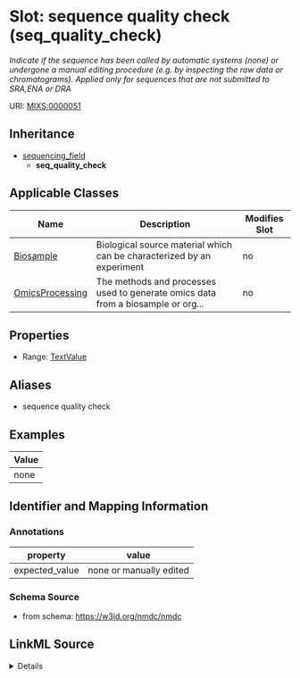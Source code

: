 # Slot: sequence quality check (seq_quality_check)


_Indicate if the sequence has been called by automatic systems (none) or undergone a manual editing procedure (e.g. by inspecting the raw data or chromatograms). Applied only for sequences that are not submitted to SRA,ENA or DRA_



URI: [MIXS:0000051](https://w3id.org/mixs/0000051)




## Inheritance

* [sequencing_field](sequencing_field.md)
    * **seq_quality_check**





## Applicable Classes

| Name | Description | Modifies Slot |
| --- | --- | --- |
[Biosample](Biosample.md) | Biological source material which can be characterized by an experiment |  no  |
[OmicsProcessing](OmicsProcessing.md) | The methods and processes used to generate omics data from a biosample or org... |  no  |







## Properties

* Range: [TextValue](TextValue.md)



## Aliases


* sequence quality check




## Examples

| Value |
| --- |
| none |

## Identifier and Mapping Information





### Annotations

| property | value |
| --- | --- |
| expected_value | none or manually edited |



### Schema Source


* from schema: https://w3id.org/nmdc/nmdc




## LinkML Source

<details>
```yaml
name: seq_quality_check
annotations:
  expected_value:
    tag: expected_value
    value: none or manually edited
description: Indicate if the sequence has been called by automatic systems (none)
  or undergone a manual editing procedure (e.g. by inspecting the raw data or chromatograms).
  Applied only for sequences that are not submitted to SRA,ENA or DRA
title: sequence quality check
examples:
- value: none
from_schema: https://w3id.org/nmdc/nmdc
aliases:
- sequence quality check
rank: 1000
is_a: sequencing field
string_serialization: '[none|manually edited]'
slot_uri: MIXS:0000051
multivalued: false
alias: seq_quality_check
domain_of:
- Biosample
- OmicsProcessing
range: TextValue

```
</details>